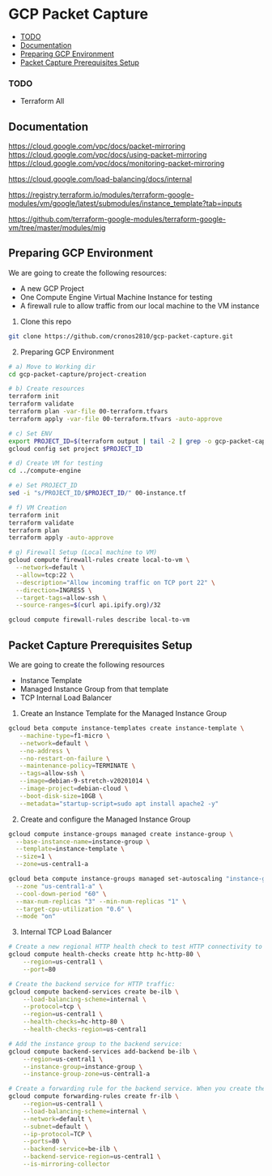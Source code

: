 # GCP Packet Capture

<!-- MarkdownTOC autolink=true -->

- [TODO](#todo)
- [Documentation](#documentation)
- [Preparing GCP Environment](#preparing-gcp-environment)
- [Packet Capture Prerequisites Setup](#packet-capture-prerequisites-setup)

<!-- /MarkdownTOC -->

### TODO

- Terraform All

## Documentation

https://cloud.google.com/vpc/docs/packet-mirroring
https://cloud.google.com/vpc/docs/using-packet-mirroring
https://cloud.google.com/vpc/docs/monitoring-packet-mirroring

https://cloud.google.com/load-balancing/docs/internal

https://registry.terraform.io/modules/terraform-google-modules/vm/google/latest/submodules/instance_template?tab=inputs

https://github.com/terraform-google-modules/terraform-google-vm/tree/master/modules/mig

## Preparing GCP Environment

We are going to create the following resources:

- A new GCP Project
- One Compute Engine Virtual Machine Instance for testing
- A firewall rule to allow traffic from our local machine to the VM instance

1. Clone this repo

```bash
git clone https://github.com/cronos2810/gcp-packet-capture.git
```

2. Preparing GCP Environment

```bash
# a) Move to Working dir
cd gcp-packet-capture/project-creation

# b) Create resources
terraform init
terraform validate
terraform plan -var-file 00-terraform.tfvars
terraform apply -var-file 00-terraform.tfvars -auto-approve

# c) Set ENV
export PROJECT_ID=$(terraform output | tail -2 | grep -o gcp-packet-capture-......)
gcloud config set project $PROJECT_ID

# d) Create VM for testing
cd ../compute-engine

# e) Set PROJECT_ID
sed -i "s/PROJECT_ID/$PROJECT_ID/" 00-instance.tf

# f) VM Creation
terraform init
terraform validate
terraform plan
terraform apply -auto-approve

# g) Firewall Setup (Local machine to VM)
gcloud compute firewall-rules create local-to-vm \
  --network=default \
  --allow=tcp:22 \
  --description="Allow incoming traffic on TCP port 22" \
  --direction=INGRESS \
  --target-tags=allow-ssh \
  --source-ranges=$(curl api.ipify.org)/32

gcloud compute firewall-rules describe local-to-vm
```

## Packet Capture Prerequisites Setup

We are going to create the following resources

- Instance Template
- Managed Instance Group from that template
- TCP Internal Load Balancer

1. Create an Instance Template for the Managed Instance Group

```bash
gcloud beta compute instance-templates create instance-template \
   --machine-type=f1-micro \
   --network=default \
   --no-address \
   --no-restart-on-failure \
   --maintenance-policy=TERMINATE \
   --tags=allow-ssh \
   --image=debian-9-stretch-v20201014 \
   --image-project=debian-cloud \
   --boot-disk-size=10GB \
   --metadata="startup-script=sudo apt install apache2 -y"
```

2. Create and configure the Managed Instance Group

```bash
gcloud compute instance-groups managed create instance-group \
  --base-instance-name=instance-group \
  --template=instance-template \
  --size=1 \
  --zone=us-central1-a

gcloud beta compute instance-groups managed set-autoscaling "instance-group" \
  --zone "us-central1-a" \
  --cool-down-period "60" \
  --max-num-replicas "3" --min-num-replicas "1" \
  --target-cpu-utilization "0.6" \
  --mode "on"
```

3. Internal TCP Load Balancer

```bash
# Create a new regional HTTP health check to test HTTP connectivity to the VMs on 80.
gcloud compute health-checks create http hc-http-80 \
    --region=us-central1 \
    --port=80

# Create the backend service for HTTP traffic:
gcloud compute backend-services create be-ilb \
    --load-balancing-scheme=internal \
    --protocol=tcp \
    --region=us-central1 \
    --health-checks=hc-http-80 \
    --health-checks-region=us-central1

# Add the instance group to the backend service:
gcloud compute backend-services add-backend be-ilb \
    --region=us-central1 \
    --instance-group=instance-group \
    --instance-group-zone=us-central1-a

# Create a forwarding rule for the backend service. When you create the forwarding rule, specify 10.1.2.99 for the internal IP address in the subnet.
gcloud compute forwarding-rules create fr-ilb \
    --region=us-central1 \
    --load-balancing-scheme=internal \
    --network=default \
    --subnet=default \
    --ip-protocol=TCP \
    --ports=80 \
    --backend-service=be-ilb \
    --backend-service-region=us-central1 \
    --is-mirroring-collector
```


